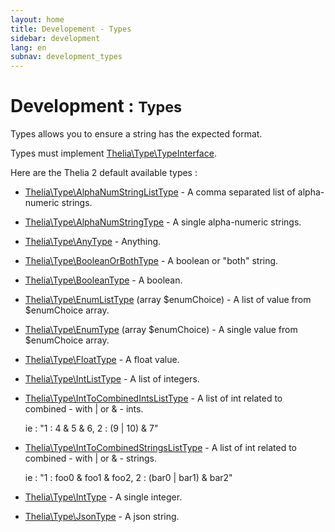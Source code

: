```yaml
---
layout: home
title: Developement - Types
sidebar: development
lang: en
subnav: development_types
---
```


<div class="page-header">
    <h1>Development : <small>Types</small></h1>
</div>

Types allows you to ensure a string has the expected format.

Types must implement [Thelia\Type\TypeInterface]().

Here are the Thelia 2 default available types :

 * [Thelia\Type\AlphaNumStringListType](/api/master/Thelia/Type/AlphaNumStringListType.html) - A comma separated list of alpha-numeric strings.
 * [Thelia\Type\AlphaNumStringType](/api/master/Thelia/Type/AlphaNumStringType.html) - A single alpha-numeric strings.
 * [Thelia\Type\AnyType](/api/master/Thelia/Type/AnyType.html) - Anything.
 * [Thelia\Type\BooleanOrBothType](/api/master/Thelia/Type/BooleanOrBothType.html) - A boolean or "both" string.
 * [Thelia\Type\BooleanType](/api/master/Thelia/Type/BooleanType.html) - A boolean.
 * [Thelia\Type\EnumListType](/api/master/Thelia/Type/EnumListType.html) (array $enumChoice) - A list of value from $enumChoice array.
 * [Thelia\Type\EnumType](/api/master/Thelia/Type/EnumType.html) (array $enumChoice) - A single value from $enumChoice array.
 * [Thelia\Type\FloatType](/api/master/Thelia/Type/FloatType.html) - A float value.
 * [Thelia\Type\IntListType](/api/master/Thelia/Type/IntListType.html) - A list of integers.
 * [Thelia\Type\IntToCombinedIntsListType](/api/master/Thelia/Type/IntToCombinedIntsListType.html) - A list of int related to combined - with | or & - ints.

    ie : "1 : 4 & 5 & 6, 2 : (9 | 10) & 7"
 * [Thelia\Type\IntToCombinedStringsListType](/api/master/Thelia/Type/IntToCombinedStringsListType.html) - A list of int related to combined - with | or & - strings.

    ie : "1 : foo0 & foo1 & foo2, 2 : (bar0 | bar1) & bar2"
 * [Thelia\Type\IntType](/api/master/Thelia/Type/IntType.html) - A single integer.
 * [Thelia\Type\JsonType](/api/master/Thelia/Type/JsonType.html) - A json string.
